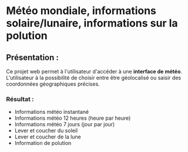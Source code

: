 # Météo mondiale, informations solaire/lunaire, informations sur la polution

## Présentation :
Ce projet web permet à l'utilisateur d'accéder à une __interface de météo__.  L'utilisateur à la possibilité de choisir entre être géolocalisé ou saisir des coordonnées géographiques précises.

### Résultat :
* Informations météo instantané
* Informations météo 12 heures (heure par heure)
* Informations météo 7 jours (jour par jour)
* Lever et coucher du soleil
* Lever et coucher de la lune
* Information de polution